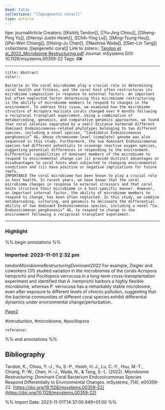 ```yaml
---
Used: false
collections: "[[epigenetic coral]]"
tipe: article
---
```

tipe: journalArticle
Creators: [[Kshitij Tandon]], [[Yu-Jing Chiou]], [[Sheng-Ping Yu]], [[Hernyi Justin Hsieh]], [[Chih-Ying Lu]], [[Ming-Tsung Hsu]], [[Pei-Wen Chiang]], [[Hsing-Ju Chen]], [[Naohisa Wada]], [[Sen-Lin Tang]]
collections: [[epigenetic coral]]
Link to zotero:: [Tandon et al_2022_Microbiome Restructuring.pdf](zotero://select/library/items/AIUH6PKA)
Journal: mSystems
DOI: 10.1128/msystems.00359-22
Tags: #❌

---
```ad-note
title: Abstract
color:: 

Bacteria in the coral microbiome play a crucial role in determining coral health and fitness, and the coral host often restructures its microbiome composition in response to external factors. An important but often neglected factor determining this microbiome restructuring is the ability of microbiome members to respond to changes in the environment. To address this issue, we examined how the microbiome structure of Acropora muricata corals changed over 9 months following a reciprocal transplant experiment. Using a combination of metabarcoding, genomics, and comparative genomics approaches, we found that coral colonies separated by a small distance harbored different dominant Endozoicomonas-related phylotypes belonging to two different species, including a novel species, “Candidatus Endozoicomonas penghunesis” 4G, whose chromosome-level (complete) genome was also sequenced in this study. Furthermore, the two dominant Endozoicomonas species had different potentials to scavenge reactive oxygen species, suggesting potential differences in responding to the environment. Differential capabilities of dominant members of the microbiome to respond to environmental change can (i) provide distinct advantages or disadvantages to coral hosts when subjected to changing environmental conditions and (ii) have positive or negative implications for future reefs.
IMPORTANCE The coral microbiome has been known to play a crucial role in host health. In recent years, we have known that the coral microbiome changes in response to external stressors and that coral hosts structure their microbiome in a host-specific manner. However, an important internal factor, the ability of microbiome members to respond to change, has been often neglected. In this study, we combine metabarcoding, culturing, and genomics to delineate the differential ability of two dominant Endozoicomonas species, including a novel “Ca. Endozoicomonas penghunesis” 4G, to respond to change in the environment following a reciprocal transplant experiment.

```

---
### Highlight

%% begin annotations %%



### Imported: 2023-11-01 2:32 pm

*tandonMicrobiomeRestructuringDominant2022*
	For example, Ziegler and coworkers (31) studied variation in the microbiomes of the corals Acropora hemprichii and Pocillopora verrucosa in a long-term cross-transplantation experiment and identified that A. hemprichii harbors a highly flexible microbiome, whereas P. verrucosa has a remarkably stable microbiome, even after exposure to different levels of chronic pollution, suggesting that the bacterial communities of different coral species exhibit differential dynamics under environmental change/perturbation. 
	
[Page2](zotero://open-pdf/library/items/AIUH6PKA?page=2&a=6P3R82VN)
	
	
#introduction, #microbiome, #pocillopora
	
	
	reference:


%% end annotations %%

## Bibliography

Tandon, K., Chiou, Y.-J., Yu, S.-P., Hsieh, H. J., Lu, C.-Y., Hsu, M.-T., Chiang, P.-W., Chen, H.-J., Wada, N., & Tang, S.-L. (2022). Microbiome Restructuring: Dominant Coral Bacterium Endozoicomonas Species Respond Differentially to Environmental Changes. _mSystems_, _7_(4), e00359-22. [https://doi.org/10.1128/msystems.00359-22](https://doi.org/10.1128/msystems.00359-22)

%% Import Date: 2023-11-01T14:37:00.949+01:00 %%

